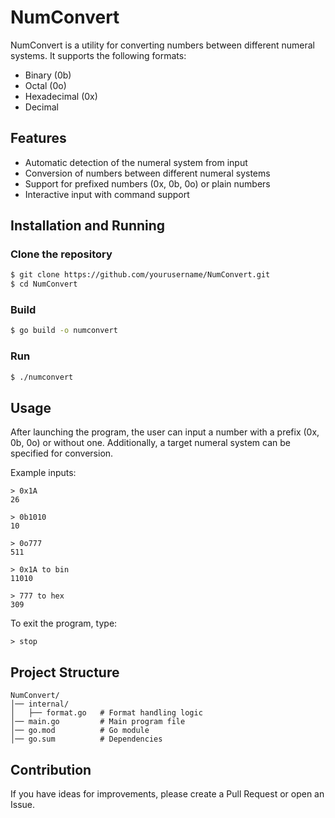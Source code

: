 # NumConvert

NumConvert is a utility for converting numbers between different numeral systems. It supports the following formats:

- Binary (0b)
- Octal (0o)
- Hexadecimal (0x)
- Decimal

## Features

- Automatic detection of the numeral system from input
- Conversion of numbers between different numeral systems
- Support for prefixed numbers (0x, 0b, 0o) or plain numbers
- Interactive input with command support

## Installation and Running

### Clone the repository

```sh
$ git clone https://github.com/yourusername/NumConvert.git
$ cd NumConvert
```

### Build

```sh
$ go build -o numconvert
```

### Run

```sh
$ ./numconvert
```

## Usage

After launching the program, the user can input a number with a prefix (0x, 0b, 0o) or without one. Additionally, a target numeral system can be specified for conversion.

Example inputs:

```
> 0x1A
26

> 0b1010
10

> 0o777
511

> 0x1A to bin
11010

> 777 to hex
309
```

To exit the program, type:

```
> stop
```

## Project Structure

```
NumConvert/
│── internal/
│   ├── format.go   # Format handling logic
│── main.go         # Main program file
│── go.mod          # Go module
│── go.sum          # Dependencies
```

## Contribution

If you have ideas for improvements, please create a Pull Request or open an Issue.